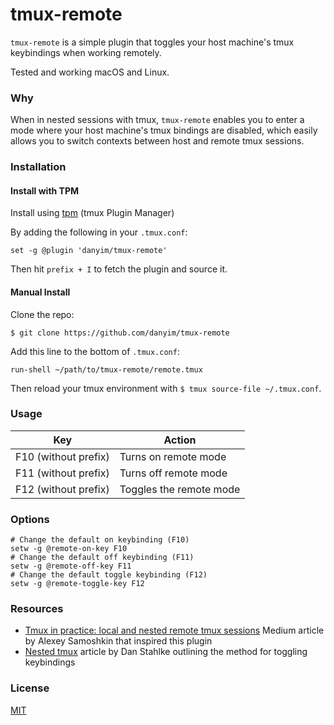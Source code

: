 # tmux-remote

`tmux-remote` is a simple plugin that toggles your host machine's tmux keybindings when working remotely.

Tested and working macOS and Linux.

### Why
When in nested sessions with tmux, `tmux-remote` enables you to enter a mode where your host machine's tmux bindings are disabled, which easily allows you to switch contexts between host and remote tmux sessions.

### Installation

#### Install with TPM
Install using [tpm](https://github.com/tmux-plugins/tpm) (tmux Plugin Manager)

By adding the following in your `.tmux.conf`:

```tmux
set -g @plugin 'danyim/tmux-remote'
```

Then hit `prefix + I` to fetch the plugin and source it.

#### Manual Install

Clone the repo:

    $ git clone https://github.com/danyim/tmux-remote

Add this line to the bottom of `.tmux.conf`:

```tmux
run-shell ~/path/to/tmux-remote/remote.tmux
```

Then reload your tmux environment with `$ tmux source-file ~/.tmux.conf`.

### Usage

| Key           | Action        |
| ------------- | ------------- |
| F10 (without prefix)           | Turns on remote mode  |
| F11 (without prefix)           | Turns off remote mode  |
| F12 (without prefix)           | Toggles the remote mode  |

### Options

```tmux
# Change the default on keybinding (F10)
setw -g @remote-on-key F10
# Change the default off keybinding (F11)
setw -g @remote-off-key F11
# Change the default toggle keybinding (F12)
setw -g @remote-toggle-key F12
```

### Resources

- [Tmux in practice: local and nested remote tmux sessions](https://medium.freecodecamp.org/tmux-in-practice-local-and-nested-remote-tmux-sessions-4f7ba5db8795)
  Medium article by Alexey Samoshkin that inspired this plugin
- [Nested tmux](http://stahlke.org/dan/tmux-nested/)
  article by Dan Stahlke outlining the method for toggling keybindings

### License

[MIT](LICENSE.md)
